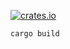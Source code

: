 [![crates.io](https://img.shields.io/crates/v/systemathics-apis.svg)](https://crates.io/crates/systemathics-apis)

```
cargo build
```